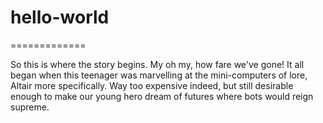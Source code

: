 # hello-world
=============

So this is where the story begins. My oh my, how fare we've gone!
It all began when this teenager was marvelling at the mini-computers of lore, Altair more specifically.
Way too expensive indeed, but still desirable enough to make our young hero dream of futures where bots would reign supreme.
